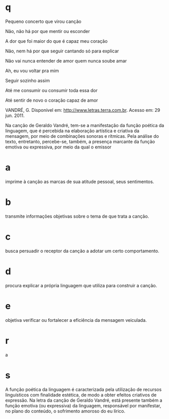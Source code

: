 # q
Pequeno concerto que virou canção

Não, não há por que mentir ou esconder

A dor que foi maior do que é capaz meu coração

Não, nem há por que seguir cantando só para explicar

Não vai nunca entender de amor quem nunca soube amar

Ah, eu vou voltar pra mim

Seguir sozinho assim

Até me consumir ou consumir toda essa dor

Até sentir de novo o coração capaz de amor

VANDRÉ, G. Disponível em: http://www.letras.terra.com.br. Acesso em: 29 jun. 2011.

Na canção de Geraldo Vandré, tem-se a manifestação da função poética da linguagem, que é percebida na elaboração artística e criativa da mensagem, por meio de combinações sonoras e rítmicas. Pela análise do texto, entretanto, percebe-se, também, a presença marcante da função emotiva ou expressiva, por meio da qual o emissor

# a
imprime à canção as marcas de sua atitude pessoal, seus sentimentos.

# b
transmite informações objetivas sobre o tema de que trata a canção.

# c
busca persuadir o receptor da canção a adotar um certo comportamento.

# d
procura explicar a própria linguagem que utiliza para construir a canção.

# e
objetiva verificar ou fortalecer a eficiência da mensagem veiculada.

# r
a

# s
A função poética da linguagem é caracterizada pela utilização de recursos linguísticos com finalidade estética, de modo a obter efeitos criativos de expressão. Na letra da canção de Geraldo Vandré, está presente também a função emotiva (ou expressiva) da linguagem, responsável por manifestar, no plano do conteúdo, o sofrimento amoroso do eu lírico.
